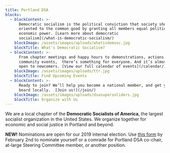 ```yaml
---
title: Portland DSA
blocks:
  - blockContent: >-
      Democratic socialism is the political conviction that society should be
      oriented to the common good by granting all members equal political and
      economic power. [Learn more about democratic
      socialism](/what-is-democratic-socialism/)
    blockImage: /assets/images/uploads/whatisdemsoc.jpg
    blockTitle: What's Democratic Socialism?
  - blockContent: >-
      From chapter meetings and happy hours to demonstrations, actions, and
      community events,  there’s something for everyone. And it’s almost all
      open to newcomers. [View our full calendar of events](/calendar/)
    blockImage: /assets/images/uploads/ttr.jpg
    blockTitle: Find Upcoming Events
  - blockContent: >-
      Ready to join? We’ll help you become a national member, and get you on
      board locally.  [Join us!](/join/)
    blockImage: /assets/images/uploads/dsasupersoliders.jpg
    blockTitle: Organize with Us
---
```

We are a local chapter of the **Democratic Socialists of America**, the largest socialist organization in the United States. We organize together for economic and social justice in Portland and beyond.

**NEW!** Nominations are open for our 2019 internal election. Use [this form](https://form.jotform.com/82997194684175) by February 2nd to nominate yourself or a comrade for Portland DSA co-chair, at-large Steering Committee member, or another position.
